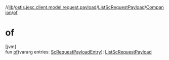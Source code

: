 //[lib](../../../../index.md)/[ostis.jesc.client.model.request.payload](../../index.md)/[ListScRequestPayload](../index.md)/[Companion](index.md)/[of](of.md)

# of

[jvm]\
fun [of](of.md)(vararg entries: [ScRequestPayloadEntry](../../../ostis.jesc.client.model.request.payload.entry/-sc-request-payload-entry/index.md)): [ListScRequestPayload](../index.md)
